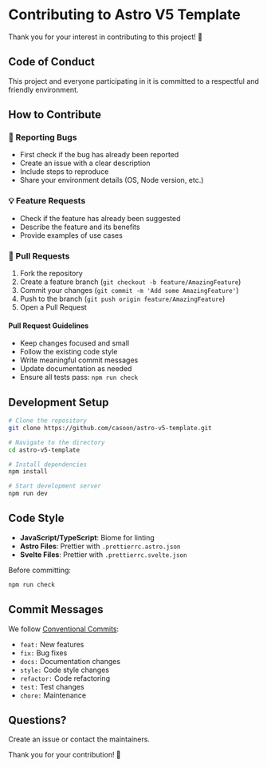 # Contributing to Astro V5 Template

Thank you for your interest in contributing to this project! 🎉

## Code of Conduct

This project and everyone participating in it is committed to a respectful and friendly environment.

## How to Contribute

### 🐛 Reporting Bugs

- First check if the bug has already been reported
- Create an issue with a clear description
- Include steps to reproduce
- Share your environment details (OS, Node version, etc.)

### 💡 Feature Requests

- Check if the feature has already been suggested
- Describe the feature and its benefits
- Provide examples of use cases

### 🔧 Pull Requests

1. Fork the repository
2. Create a feature branch (`git checkout -b feature/AmazingFeature`)
3. Commit your changes (`git commit -m 'Add some AmazingFeature'`)
4. Push to the branch (`git push origin feature/AmazingFeature`)
5. Open a Pull Request

#### Pull Request Guidelines

- Keep changes focused and small
- Follow the existing code style
- Write meaningful commit messages
- Update documentation as needed
- Ensure all tests pass: `npm run check`

## Development Setup

```bash
# Clone the repository
git clone https://github.com/casoon/astro-v5-template.git

# Navigate to the directory
cd astro-v5-template

# Install dependencies
npm install

# Start development server
npm run dev
```

## Code Style

- **JavaScript/TypeScript**: Biome for linting
- **Astro Files**: Prettier with `.prettierrc.astro.json`
- **Svelte Files**: Prettier with `.prettierrc.svelte.json`

Before committing:
```bash
npm run check
```

## Commit Messages

We follow [Conventional Commits](https://www.conventionalcommits.org/):

- `feat:` New features
- `fix:` Bug fixes
- `docs:` Documentation changes
- `style:` Code style changes
- `refactor:` Code refactoring
- `test:` Test changes
- `chore:` Maintenance

## Questions?

Create an issue or contact the maintainers.

Thank you for your contribution! 🚀
